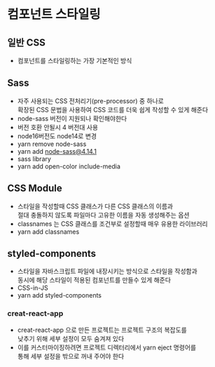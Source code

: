 # 컴포넌트 스타일링

## 일반 CSS

- 컴포넌트를 스타일링하는 가장 기본적인 방식

## Sass

- 자주 사용되는 CSS 전처리기(pre-processor) 중 하나로  
  확장된 CSS 문법을 사용하여 CSS 코드를 더욱 쉽게 작성할 수 있게 해준다
- node-sass 버전이 지원되나 확인해야한다
- 버전 호환 안될시 4 버전대 사용
- node16버전도 node14로 변경
- yarn remove node-sass
- yarn add node-sass@4.14.1
- sass library
- yarn add open-color include-media

## CSS Module

- 스타일을 작성할때 CSS 클래스가 다른 CSS 클래스의 이름과  
  절대 충돌하지 않도록 파일마다 고유한 이름을 자동 생성해주는 옵션
- classnames 는 CSS 클래스를 조건부로 설정할때 매우 유용한 라이브러리
- yarn add classnames

## styled-components

- 스타일을 자바스크립트 파일에 내장시키는 방식으로 스타일을 작성함과  
  동시에 해당 스타일이 적용된 컴포넌트를 만들수 있게 해준다
- CSS-in-JS
- yarn add styled-components

### creat-react-app

- creat-react-app 으로 만든 프로젝트는 프로젝트 구조의 복잡도를  
  낮추기 위해 세부 설정이 모두 숨겨져 있다
- 이를 커스터마이징하려면 프로젝트 디렉터리에서 yarn eject 명령어를  
  통해 세부 설정을 밖으로 꺼내 주어야 한다
